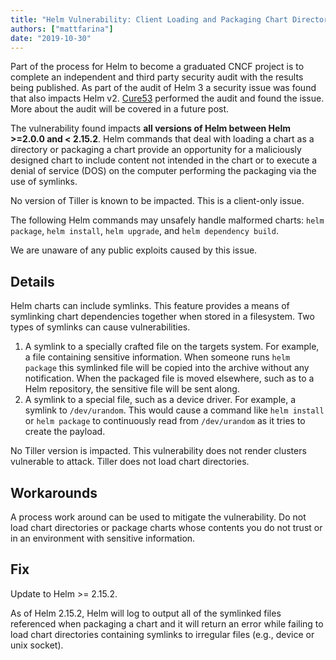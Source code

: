 ```yaml
---
title: "Helm Vulnerability: Client Loading and Packaging Chart Directory Containing Malicious Symlinked Content [CVE-2019-18658]"
authors: ["mattfarina"]
date: "2019-10-30"
---
```


Part of the process for Helm to become a graduated CNCF project is to complete an independent and third party security audit with the results being published. As part of the audit of Helm 3 a security issue was found that also impacts Helm v2. [Cure53](https://cure53.de/) performed the audit and found the issue. More about the audit will be covered in a future post.

The vulnerability found impacts **all versions of Helm between Helm >=2.0.0 and < 2.15.2**. Helm commands that deal with loading a chart as a directory or packaging a chart provide an opportunity for a maliciously designed chart to include content not intended in the chart or to execute a denial of service (DOS) on the computer performing the packaging via the use of symlinks.<!-- truncate -->

No version of Tiller is known to be impacted. This is a client-only issue.

The following Helm commands may unsafely handle malformed charts: `helm package`, `helm install`, `helm upgrade`, and `helm dependency build`.

We are unaware of any public exploits caused by this issue.

## Details

Helm charts can include symlinks. This feature provides a means of symlinking chart dependencies together when stored in a filesystem. Two types of symlinks can cause vulnerabilities.

1. A symlink to a specially crafted file on the targets system. For example, a file containing sensitive information. When someone runs `helm package` this symlinked file will be copied into the archive without any notification. When the packaged file is moved elsewhere, such as to a Helm repository, the sensitive file will be sent along.
2. A symlink to a special file, such as a device driver. For example, a symlink to `/dev/urandom`. This would cause a command like `helm install` or `helm package` to continuously read from `/dev/urandom` as it tries to create the payload.

No Tiller version is impacted. This vulnerability does not render clusters vulnerable to attack. Tiller does not load chart directories.

## Workarounds

A process work around can be used to mitigate the vulnerability. Do not load chart directories or package charts whose contents you do not trust or in an environment with sensitive information.

## Fix

Update to Helm >= 2.15.2.

As of Helm 2.15.2, Helm will log to output all of the symlinked files referenced when packaging a chart and it will return an error while failing to load chart directories containing symlinks to irregular files (e.g., device or unix socket).
